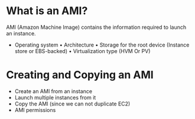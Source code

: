 # What is an AMI?

AMI (Amazon Machine Image) contains the information required to launch an instance.

- Operating system
• Architecture
• Storage for the root device (Instance store or EBS-backed)
• Virtualization type (HVM Or PV)

# Creating and Copying an AMI
- Create an AMI from an instance
- Launch multiple instances from it
- Copy the AMI (since we can not duplicate EC2)
- AMI permissions